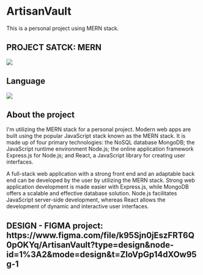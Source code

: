 
<h1>ArtisanVault</h1>
This is a personal project using MERN stack.

<h2>PROJECT SATCK: MERN</h2>
<p>
  <a href="https://skillicons.dev">
    <img src="https://skillicons.dev/icons?i=mongodb,express,react,nodejs" />
  </a>
</p>

<h2>Language</h2>
<p>
  <a href="https://skillicons.dev">
    <img src="https://skillicons.dev/icons?i=js" />
  </a>
</p>

<h2>About the project</h2>
<p>
I'm utilizing the MERN stack for a personal project. Modern web apps are built using the popular JavaScript stack known as the MERN stack. It is made up of four primary technologies: the NoSQL database MongoDB; the JavaScript runtime environment Node.js; the online application framework Express.js for Node.js; and React, a JavaScript library for creating user interfaces.

A full-stack web application with a strong front end and an adaptable back end can be developed by the user by utilizing the MERN stack. Strong web application development is made easier with Express.js, while MongoDB offers a scalable and effective database solution. Node.js facilitates JavaScript server-side development, whereas React allows the development of dynamic and interactive user interfaces. </p>

<h2> DESIGN - FIGMA project:
  https://www.figma.com/file/k95Sjn0jEszFRT6Q0pOKYq/ArtisanVault?type=design&node-id=1%3A2&mode=design&t=ZloVpGp14dXOw95g-1</h2>
